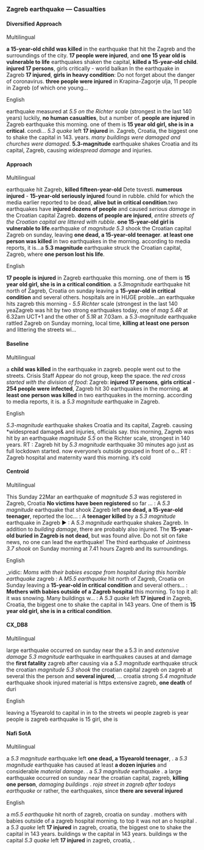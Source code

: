 ### Zagreb earthquake — Casualties


#### Diversified Approach

Multilingual

**a 15-year-old child was killed** in the earthquake that hit the Zagreb and the surroundings of the city. **17 people were injured**, and **one 15 year old is vulnerable to life** earthquakes shaken the capital, **killed a 15-year-old child**.
**injured 17 persons**, girls critically - world balkan In the earthquake in Zagreb **17 injured**, **girls in heavy condition**: Do not forget about the danger of coronavirus. **three people were injured** in Krapina-Zagorje <unk>ulja, 11 people in Zagreb (of which one young...

English

earthquake measured at *5.5 on the Richter scale* (strongest in the last 140 years) luckily, **no human casualties**, but a number of. **people are injured** in Zagreb earthquake this morning. one of them is **15 year old girl, she is in a critical**. condi...
*5.3 quake* left **17 injured** in. Zagreb, Croatia, the biggest one to shake the capital in 143. years. *many buildings were damaged and churches were damaged*. **5.3-magnitude** earthquake shakes Croatia and its capital, Zagreb, causing *widespread damage* and injuries.


#### Approach

Multilingual

earthquake hit Zagreb, **killed fifteen-year-old** Dete tsvesti. **numerous injured** - **15-year-old seriously injured** found in rubble. child for which the media earlier reported to be dead, **alive but in critical condition**.two earthquakes have **injured dozens of people** and caused *serious damage* in the Croatian capital Zagreb. **dozens of people are injured**, *entire streets of the Croatian capital are littered with rubble*. **one 15-year-old girl is vulnerable to life**.earthquake of *magnitude 5.3* shook the Croatian capital Zagreb on sunday, leaving **one dead, a 15-year-old teenager**. **at least one person was killed** in two earthquakes in the morning. according to media reports, it is...a **5.3 magnitude** earthquake struck the Croatian capital, Zagreb, where **one person lost his life**.

English

**17 people is injured** in Zagreb earthquake this morning. one of them is **15 year old girl, she is in a critical condition**. a *5.3magnitude* earthquake hit north of Zagreb, Croatia on sunday leaving a **15-year-old in critical condition** and several others. hospitals are in HUGE proble...an earthquake hits zagreb this morning - *5.5 Richter* <unk> scale (strongest in the last 140 yeaZagreb was hit by two strong earthquakes today, one of *mag 5.4R* at 6.32am UCT+1 and the other of *5.1R* at 7.03am. a *5.3-magnitude* earthquake rattled Zagreb on Sunday morning, local time, **killing at least one person** and littering the streets wi...


#### Baseline

Multilingual

a **child was killed** in the earthquake in zagreb. people went out to the streets. Crisis Staff Appear do not group, keep the space. the *red cross started with the division of food*: Zagreb: **injured 17 persons**, **girls critical** - **254 people were infected**, Zagreb hit 30 earthquakes in the morning. **at least one person was killed** in two earthquakes in the morning. according to media reports, it is. a *5.3 magnitude* earthquake in Zagreb.

English

*5.3-magnitude* earthquake shakes Croatia and its capital, Zagreb. causing *widespread damage& and injuries, officials say. this morning, Zagreb was hit by an earthquake *magnitude 5.5* on the Richter scale, strongest in 140 years. RT : Zagreb hit by *5.3 magnitude* earthquake <unk>30 minutes ago just as full lockdown started. now everyone’s outside grouped in front of o... RT : Zagreb hospital and maternity ward this morning. it’s cold


#### Centroid

Multilingual

This Sunday  22Mar an earthquake of *magnitude 5.3* was registered in Zagreb, Croatia
**No victims have been registered** so far ...  : A *5.3 magnitude* earthquake that shook Zagreb left **one dead, a 15-year-old teenager**, reported the loc…  : A **teenager killed** by a *5.3 magnitude* earthquake in Zagreb ►    : A *5.3 magnitude* earthquake shakes Zagreb.
In addition to *building damage*, there are probably also injured.
The **15-year-old buried in Zagreb is not dead**, but was found alive.
Do not sit on fake news, no one can lead the earthquake!
The third earthquake of Jointness *3.7 shook* on Sunday morning at 7.41 hours Zagreb and its surroundings.

English

_vidic: *Moms with their babies escape from hospital during this horrible earthquake* zagreb   : A *M5.5 earthquake* hit north of Zagreb, Croatia on Sunday leaving a **15-year-old in critical condition** and several others…  : **Mothers with babies outside of a Zagreb hospital** this morning.
To top it all: it was snowing.
Many buildings w…   : A *5.3 quake* left **17 injured** in Zagreb, Croatia, the biggest one to shake the capital in 143 years.
One of them is **15 year old girl, she is in a critical condition**.


#### CX\_DB8

Multilingual

large earthquake occurred on sunday near the a 5.3 in and *extensive damage* *5.3 magnitude* earthquake in earthquakes causes at and damage the **first fatality** zagreb after causing via a *5.3 magnitude* earthquake struck the croatian *magnitude 5.3 shook* the croatian capital zagreb on zagreb at several this the person and **several injured**, ... croatia strong *5.4 magnitude* earthquake shook injured material is https extensive zagreb, **one death** of duri

English

leaving a 15yearold to capital in in to the streets wi people zagreb is year people is zagreb earthquake is 15 girl, she is


#### Nafi SotA

Multilingual

a *5.3 magnitude* earthquake left **one dead, a 15yearold teenager**, .
a *5.3 magnitude* earthquake has caused at least **a dozen injuries** and considerable *material damage*. .
a *5.3 magnitude* earthquake .
a large earthquake occurred on sunday near the croatian capital, zagreb, **killing one person**, *damaging buildings* .
*roja street in zagreb after todays earthquake* or rather, the earthquakes, since **there are several injured**

English

a *m5.5 earthquake* hit north of zagreb, croatia on sunday .
mothers with babies outside of a zagreb hospital morning. to top it was not an o hospital .
a *5.3 quake* left **17 injured** in zagreb, croatia, the biggest one to shake the capital in 143 years. buildings w the capital in 143 years. buildings w the capital
*5.3 quake* left **17 injured** in zagreb, croatia, .
